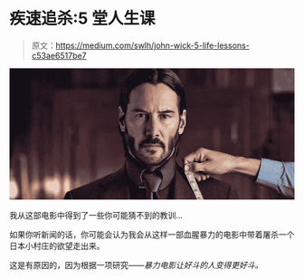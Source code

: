 # 疾速追杀:5 堂人生课

> 原文：<https://medium.com/swlh/john-wick-5-life-lessons-c53ae6517be7>

![](img/d61cca59a472f70a87938b18f5a6a79c.png)

我从这部电影中得到了一些你可能猜不到的教训…

如果你听新闻的话，你可能会认为我会从这样一部血腥暴力的电影中带着屠杀一个日本小村庄的欲望走出来。

这是有原因的，因为根据一项研究——*暴力电影让好斗的人变得更好斗。*